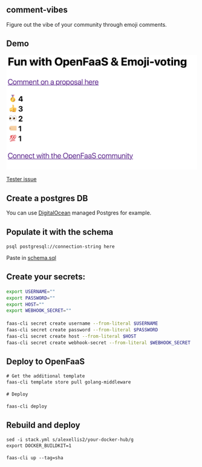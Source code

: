 ## comment-vibes

Figure out the vibe of your community through emoji comments.

## Demo

![Example screenshot](docs/example.png)

[Tester issue](https://github.com/teamserverless/proposals/issues/1)

## Create a postgres DB

You can use [DigitalOcean](https://digitalocean.com) managed Postgres for example.

## Populate it with the schema

```
psql postgresql://connection-string here
```

Paste in [schema.sql](schema.sql)

## Create your secrets:

```bash
export USERNAME=""
export PASSWORD=""
export HOST=""
export WEBHOOK_SECRET=""

faas-cli secret create username --from-literal $USERNAME
faas-cli secret create password --from-literal $PASSWORD
faas-cli secret create host --from-literal $HOST
faas-cli secret create webhook-secret --from-literal $WEBHOOK_SECRET
```

## Deploy to OpenFaaS

```
# Get the additional template
faas-cli template store pull golang-middleware

# Deploy

faas-cli deploy
```

## Rebuild and deploy

```
sed -i stack.yml s/alexellis2/your-docker-hub/g
export DOCKER_BUILDKIT=1

faas-cli up --tag=sha
```
